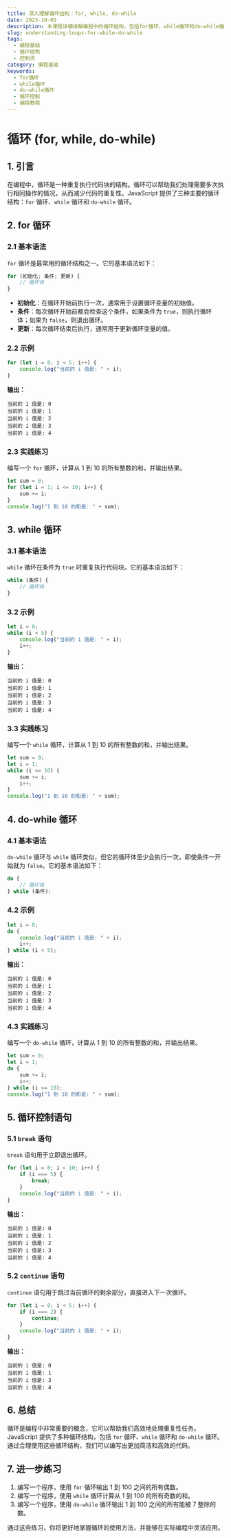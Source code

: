 ```yaml
---
title: 深入理解循环结构：for, while, do-while
date: 2023-10-05
description: 本课程详细讲解编程中的循环结构，包括for循环、while循环和do-while循环的使用方法和应用场景，帮助你掌握循环控制的基本技巧。
slug: understanding-loops-for-while-do-while
tags:
  - 编程基础
  - 循环结构
  - 控制流
category: 编程基础
keywords:
  - for循环
  - while循环
  - do-while循环
  - 循环控制
  - 编程教程
---
```


# 循环 (for, while, do-while)

## 1. 引言

在编程中，循环是一种重复执行代码块的结构。循环可以帮助我们处理需要多次执行相同操作的情况，从而减少代码的重复性。JavaScript 提供了三种主要的循环结构：`for` 循环、`while` 循环和 `do-while` 循环。

## 2. for 循环

### 2.1 基本语法

`for` 循环是最常用的循环结构之一。它的基本语法如下：

```javascript
for (初始化; 条件; 更新) {
    // 循环体
}
```

- **初始化**：在循环开始前执行一次，通常用于设置循环变量的初始值。
- **条件**：每次循环开始前都会检查这个条件，如果条件为 `true`，则执行循环体；如果为 `false`，则退出循环。
- **更新**：每次循环结束后执行，通常用于更新循环变量的值。

### 2.2 示例

```javascript
for (let i = 0; i < 5; i++) {
    console.log("当前的 i 值是: " + i);
}
```

**输出：**

```
当前的 i 值是: 0
当前的 i 值是: 1
当前的 i 值是: 2
当前的 i 值是: 3
当前的 i 值是: 4
```

### 2.3 实践练习

编写一个 `for` 循环，计算从 1 到 10 的所有整数的和，并输出结果。

```javascript
let sum = 0;
for (let i = 1; i <= 10; i++) {
    sum += i;
}
console.log("1 到 10 的和是: " + sum);
```

## 3. while 循环

### 3.1 基本语法

`while` 循环在条件为 `true` 时重复执行代码块。它的基本语法如下：

```javascript
while (条件) {
    // 循环体
}
```

### 3.2 示例

```javascript
let i = 0;
while (i < 5) {
    console.log("当前的 i 值是: " + i);
    i++;
}
```

**输出：**

```
当前的 i 值是: 0
当前的 i 值是: 1
当前的 i 值是: 2
当前的 i 值是: 3
当前的 i 值是: 4
```

### 3.3 实践练习

编写一个 `while` 循环，计算从 1 到 10 的所有整数的和，并输出结果。

```javascript
let sum = 0;
let i = 1;
while (i <= 10) {
    sum += i;
    i++;
}
console.log("1 到 10 的和是: " + sum);
```

## 4. do-while 循环

### 4.1 基本语法

`do-while` 循环与 `while` 循环类似，但它的循环体至少会执行一次，即使条件一开始就为 `false`。它的基本语法如下：

```javascript
do {
    // 循环体
} while (条件);
```

### 4.2 示例

```javascript
let i = 0;
do {
    console.log("当前的 i 值是: " + i);
    i++;
} while (i < 5);
```

**输出：**

```
当前的 i 值是: 0
当前的 i 值是: 1
当前的 i 值是: 2
当前的 i 值是: 3
当前的 i 值是: 4
```

### 4.3 实践练习

编写一个 `do-while` 循环，计算从 1 到 10 的所有整数的和，并输出结果。

```javascript
let sum = 0;
let i = 1;
do {
    sum += i;
    i++;
} while (i <= 10);
console.log("1 到 10 的和是: " + sum);
```

## 5. 循环控制语句

### 5.1 `break` 语句

`break` 语句用于立即退出循环。

```javascript
for (let i = 0; i < 10; i++) {
    if (i === 5) {
        break;
    }
    console.log("当前的 i 值是: " + i);
}
```

**输出：**

```
当前的 i 值是: 0
当前的 i 值是: 1
当前的 i 值是: 2
当前的 i 值是: 3
当前的 i 值是: 4
```

### 5.2 `continue` 语句

`continue` 语句用于跳过当前循环的剩余部分，直接进入下一次循环。

```javascript
for (let i = 0; i < 5; i++) {
    if (i === 2) {
        continue;
    }
    console.log("当前的 i 值是: " + i);
}
```

**输出：**

```
当前的 i 值是: 0
当前的 i 值是: 1
当前的 i 值是: 3
当前的 i 值是: 4
```

## 6. 总结

循环是编程中非常重要的概念，它可以帮助我们高效地处理重复性任务。JavaScript 提供了多种循环结构，包括 `for` 循环、`while` 循环和 `do-while` 循环。通过合理使用这些循环结构，我们可以编写出更加简洁和高效的代码。

## 7. 进一步练习

1. 编写一个程序，使用 `for` 循环输出 1 到 100 之间的所有偶数。
2. 编写一个程序，使用 `while` 循环计算从 1 到 100 的所有奇数的和。
3. 编写一个程序，使用 `do-while` 循环输出 1 到 100 之间的所有能被 7 整除的数。

通过这些练习，你将更好地掌握循环的使用方法，并能够在实际编程中灵活应用。